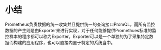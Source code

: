 # 小结

Prometheus负责数据的统一收集并且提供统一的查询接口PromQL，而所有监控数据的产生则是由Exporter来进行实现，对于任何能够提供Promethues标准的监控样本的程序都可以称为Exporter。Exporter可以是一个单独的为了采集特定数据而构建的应用程序，也可以直接内置于特定的系统当中。